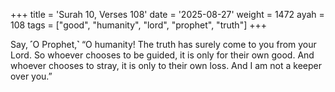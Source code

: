+++
title = 'Surah 10, Verses 108'
date = '2025-08-27'
weight = 1472
ayah = 108
tags = ["good", "humanity", "lord", "prophet", "truth"]
+++

Say, ˹O Prophet,˺ “O humanity! The truth has surely come to you from your Lord. So whoever chooses to be guided, it is only for their own good. And whoever chooses to stray, it is only to their own loss. And I am not a keeper over you.”